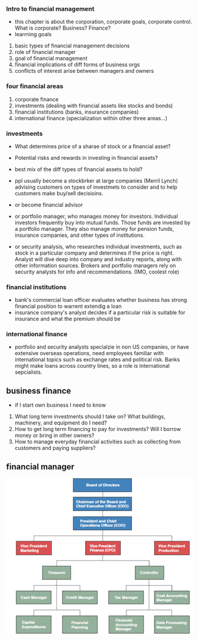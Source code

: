 ### Intro to financial management
 * this chapter is about the corporation, corporate goals, corporate control. What is corporate? Business? Finance?
 * learrning goals
 1. basic types of financial management decisions
 2. role of financial manager
 3. goal of financial management
 4. financial implications of diff forms of business orgs
 5. conflicts of interest arise between managers and owners
 
 ### four financial areas
 1. corporate finance
 2. investments (dealing with financial assets like stocks and bonds)
 3. financial institutions (banks, insurance companies)
 4. international finance (specialization within other three areas...)
 
 ### investments
  * What determines price of a sharae of stock or a financial asset?
  * Potential risks and rewards in investing in financial assets?
  * best mix of the diff types of financial assets to hold?
  
  * ppl usually become a stockbrker at large companies (Merril Lynch) advising customers on types of investmets to consider and to help customers make buy/sell decisioins. 
  * or become financial advisor
  * or portfolio manager, who manages money for investors. Individual investors frequently buy into mutual funds. Those funds are invested by a portfolio manager. They also manage money for pension funds, insurance companies, and other types of institutions. 
  * or security analysis, who researches individual investments, such as stock in a particular company and determines if the price is right. Analyst will dive deep into company and industry reports, along with other information sources. Brokers and portfolio managers rely on security analysts for info and recommendations. (IMO, coolest role)
  
  ### financial institutions
  * bank's commercial loan officer evaluates whether business has strong financial position to warrent extendig a loan
  * insurance company's analyst decides if a particular risk is suitable for insurance and what the premium should be
  
 ### international finance
 * portfolio and security analysts specialzie in non US companies, or have extensive overseas operations, need employees familiar with international topics such as exchange rates and political risk. Banks might make loans across country lines, so a role is international sepcialists. 
 
 ## business finance
 * if I start own business I need to know
 1) What long term investments should I take on? What buildings, machinery, and equipment do I need?
 2) How to get long term financing to pay for investments? Will I borrow money or bring in other owners?
 3) How to manage everyday financial activities such as collecting from customers and paying suppliers? 
 
 ## financial manager
 ![Image of role](https://github.com/amybohbeanii/Study/blob/master/finance.png)
 
 
